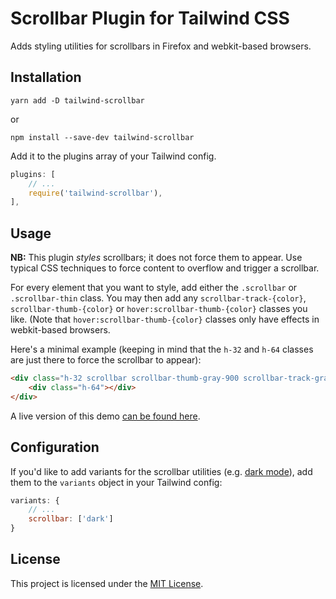 # Scrollbar Plugin for Tailwind CSS

Adds styling utilities for scrollbars in Firefox and webkit-based browsers.

## Installation

```
yarn add -D tailwind-scrollbar
```
or
```
npm install --save-dev tailwind-scrollbar
```

Add it to the plugins array of your Tailwind config.

```js
plugins: [
    // ...
    require('tailwind-scrollbar'),
],
```

## Usage

**NB:** This plugin *styles* scrollbars; it does not force them to appear. Use typical CSS techniques to force content to overflow and trigger a scrollbar.

For every element that you want to style, add either the `.scrollbar` or `.scrollbar-thin` class. You may then add any `scrollbar-track-{color}`, `scrollbar-thumb-{color}` or `hover:scrollbar-thumb-{color}` classes you like. (Note that `hover:scrollbar-thumb-{color}` classes only have effects in webkit-based browsers.

Here's a minimal example (keeping in mind that the `h-32` and `h-64` classes are just there to force the scrollbar to appear):

```html
<div class="h-32 scrollbar scrollbar-thumb-gray-900 scrollbar-track-gray-100">
    <div class="h-64"></div>
</div>
```

A live version of this demo [can be found here](https://repl.it/@adoxography/tailwind-scrollbar-example#public/index.html).

## Configuration

If you'd like to add variants for the scrollbar utilities (e.g. [dark mode](https://tailwindcss.com/docs/dark-mode)), add them to the `variants` object in your Tailwind config:

```js
variants: {
    // ...
    scrollbar: ['dark']
}
```

## License

This project is licensed under the [MIT License](/LICENSE).

